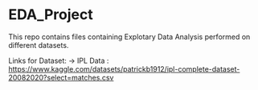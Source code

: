 # EDA_Project
This repo contains files containing Explotary Data Analysis performed on different datasets.


Links for Dataset:
-> IPL Data : https://www.kaggle.com/datasets/patrickb1912/ipl-complete-dataset-20082020?select=matches.csv
